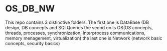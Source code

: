 # OS_DB_NW
This repo contains 3 distinctive folders. The first one is DataBase (DB design, DB concepts and SQl Queries the seond on is OS(OS concepts, threads, processes, synchronization, interprocess communications, memory menagement, virtualization) the last one is Network (network basic concepts,  security basics)
